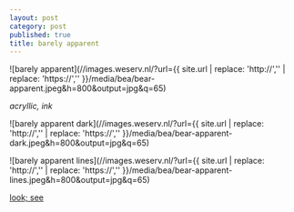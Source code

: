 ```yaml
---
layout: post
category: post
published: true
title: barely apparent
---
```

![barely apparent](//images.weserv.nl/?url={{ site.url | replace: 'http://','' | replace: 'https://','' }}/media/bea/bear-apparent.jpeg&h=800&output=jpg&q=65)
<!--more-->
<span class='date fr'>*acryllic, ink*</span><br>
  
  
  
![barely apparent dark](//images.weserv.nl/?url={{ site.url | replace: 'http://','' | replace: 'https://','' }}/media/bea/bear-apparent-dark.jpeg&h=800&output=jpg&q=65)
  
![barely apparent lines](//images.weserv.nl/?url={{ site.url | replace: 'http://','' | replace: 'https://','' }}/media/bea/bear-apparent-lines.jpeg&h=800&output=jpg&q=65)
  
  
[look; see](http://www.scottkilts.com/post/2020/03/23/look-see/)
